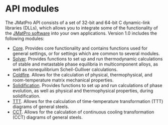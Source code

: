 API modules
===========

The JMatPro API consists of a set of 32-bit and 64-bit C dynamic-link
libraries (DLLs), which allows you to integrate some of the
functionality of the [JMatPro
software](http://www.sentesoftware.co.uk/jmatpro.aspx) into your own
applications. Version 1.0 includes the following modules:

-   [Core](core.htm). Provides core functionality and contains functions
    used for general settings, or for settings which are common to
    several modules.
-   [Solver](solver.htm). Provides functions to set up and run
    thermodynamic calculations of stable and metastable phase equilibria
    in multicomponent alloys, as well as nonequilibrium
    Scheil-Gulliver calculations.
-   [Coldfire](coldfire.htm). Allows for the calculation of physical,
    thermophysical, and room-temperature matrix mechanical properties.
-   [Solidification](solidification.htm). Provides functions to set up
    and run calculations of phase evolution, as well as physical and
    thermophysical properties, during solidification.
-   [TTT](ttt.htm). Allows for the calculation of time-temperature
    transformation (TTT) diagrams of general steels.
-   [CCT](cct.htm). Allows for the calculation of continuous cooling
    transformation (CCT) diagrams of general steels.


